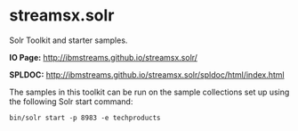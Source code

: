 # streamsx.solr
Solr Toolkit and starter samples. 

**IO Page:** http://ibmstreams.github.io/streamsx.solr/

**SPLDOC:** http://ibmstreams.github.io/streamsx.solr/spldoc/html/index.html

The samples in this toolkit can be run on the sample collections set up using the following Solr start command: 

	bin/solr start -p 8983 -e techproducts
	
